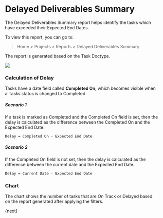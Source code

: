 <!-- add-breadcrumbs -->

# Delayed Deliverables Summary

The Delayed Deliverables Summary report helps identify the tasks which have exceeded their Expected End Dates.

To view this report, you can go to:

> Home > Projects > Reports > Delayed Deliverables Summary

The report is generated based on the Task Doctype.

<img class="screenshot" src="/docs/assets/img/project/delayed-deliverables-summary.png">

### Calculation of Delay

Tasks have a date field called **Completed On**, which becomes visible when a Tasks status is changed to Completed.

##### Scenario 1

If a task is marked as Completed and the Completed On field is set, then the delay is calculated as the difference between the Completed On and the Expected End Date.

```
Delay = Completed On - Expected End Date
```

##### Scenario 2

If the Completed On field is not set, then the delay is calculated as the difference between the current date and the Expected End Date.

```
Delay = Current Date - Expected End Date
```

### Chart

The chart shows the number of tasks that are On Track or Delayed based on the report generated after applying the filters.

{next}